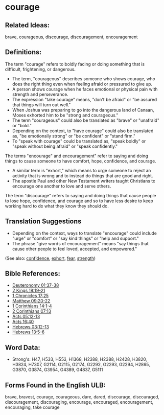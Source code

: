 # courage

## Related Ideas:

brave, courageous, discourage, discouragement, encouragement

## Definitions:

The term "courage" refers to boldly facing or doing something that is difficult, frightening, or dangerous.

* The term, "courageous" describes someone who shows courage, who does the right thing even when feeling afraid or pressured to give up.
* A person shows courage when he faces emotional or physical pain with strength and perseverance.
* The expression "take courage" means, "don't be afraid" or "be assured that things will turn out well."
* When Joshua was preparing to go into the dangerous land of Canaan, Moses exhorted him to be "strong and courageous."
* The term "courageous" could also be translated as "brave" or "unafraid" or "bold."
* Depending on the context, to "have courage" could also be translated as, "be emotionally strong" or "be confident" or "stand firm."
* To "speak with courage" could be translated as, "speak boldly" or "speak without being afraid" or "speak confidently."

The terms "encourage" and encouragement" refer to saying and doing things to cause someone to have comfort, hope, confidence, and courage.

* A similar term is "exhort," which means to urge someone to reject an activity that is wrong and to instead do things that are good and right.
* The apostle Paul and other New Testament writers taught Christians to encourage one another to love and serve others.

The term "discourage" refers to saying and doing things that cause people to lose hope, confidence, and courage and so to have less desire to keep working hard to do what they know they should do.

## Translation Suggestions

* Depending on the context, ways to translate "encourage" could include "urge" or "comfort" or "say kind things" or "help and support."
* The phrase "give words of encouragement" means "say things that cause other people to feel loved, accepted, and empowered."

(See also: [confidence](../other/confidence.md), [exhort](../kt/exhort.md), [fear](../kt/fear.md), [strength](../other/strength.md))

## Bible References:

* [Deuteronomy 01:37-38](rc://en/tn/help/deu/01/37)
* [2 Kings 18:19-21](rc://en/tn/help/2ki/18/19)
* [1 Chronicles 17:25](rc://en/tn/help/1ch/17/25)
* [Matthew 09:20-22](rc://en/tn/help/mat/09/20)
* [1 Corinthians 14:1-4](rc://en/tn/help/1co/14/01)
* [2 Corinthians 07:13](rc://en/tn/help/2co/07/13)
* [Acts 05:12-13](rc://en/tn/help/act/05/12)
* [Acts 16:40](rc://en/tn/help/act/16/40)
* [Hebrews 03:12-13](rc://en/tn/help/heb/03/12)
* [Hebrews 13:5-6](rc://en/tn/help/heb/13/05)

## Word Data:

* Strong's: H47, H533, H553, H1368, H2388, H2388, H2428, H3820, H3824, H7307, G2114, G2115, G2174, G2292, G2293, G2294, H2865, G3870, G3874, G3954, G4389, G4837, G5111

## Forms Found in the English ULB:

brave, bravest, courage, courageous, dare, dared, discourage, discouraged, discouragement, discouraging, encourage, encouraged, encouragement, encouraging, take courage
